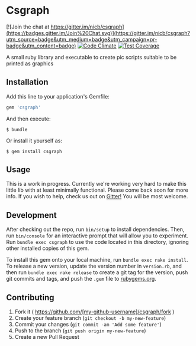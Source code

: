 # Csgraph

[![Join the chat at https://gitter.im/nicb/csgraph](https://badges.gitter.im/Join%20Chat.svg)](https://gitter.im/nicb/csgraph?utm_source=badge&utm_medium=badge&utm_campaign=pr-badge&utm_content=badge)
[![Code Climate](https://codeclimate.com/github/nicb/csgraph/badges/gpa.svg)](https://codeclimate.com/github/nicb/csgraph)
[![Test Coverage](https://codeclimate.com/github/nicb/csgraph/badges/coverage.svg)](https://codeclimate.com/github/nicb/csgraph/coverage)

A small ruby library and executable to create pic scripts suitable to be printed as graphics

## Installation

Add this line to your application's Gemfile:

```ruby
gem 'csgraph'
```

And then execute:

    $ bundle

Or install it yourself as:

    $ gem install csgraph

## Usage

This is a work in progress.
Currently we're working very hard to make this little lib with at least
minimally functional.
Please come back soon for more info.
If you wish to help, check us out on
[Gitter!](https://gitter.im/nicb/csgraph?utm_source=badge&utm_medium=badge&utm_campaign=pr-badge&utm_content=badge)
You will be most welcome.

## Development

After checking out the repo, run `bin/setup` to install dependencies. Then, run `bin/console` for an interactive prompt that will allow you to experiment. Run `bundle exec csgraph` to use the code located in this directory, ignoring other installed copies of this gem.

To install this gem onto your local machine, run `bundle exec rake install`. To release a new version, update the version number in `version.rb`, and then run `bundle exec rake release` to create a git tag for the version, push git commits and tags, and push the `.gem` file to [rubygems.org](https://rubygems.org).

## Contributing

1. Fork it ( https://github.com/[my-github-username]/csgraph/fork )
2. Create your feature branch (`git checkout -b my-new-feature`)
3. Commit your changes (`git commit -am 'Add some feature'`)
4. Push to the branch (`git push origin my-new-feature`)
5. Create a new Pull Request
